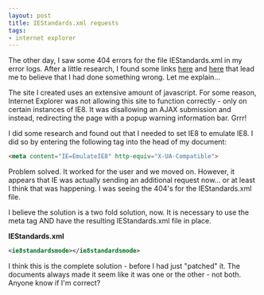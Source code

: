 ```yaml
---
layout: post
title: IEStandards.xml requests
tags:
- internet explorer
---
```


The other day, I saw some 404 errors for the file IEStandards.xml in my error logs.  After a little research, I found some links [here](http://blogs.msdn.com/b/ie/archive/2009/07/01/ie-compatibility-list-pruning.aspx) and [here](http://blogs.msdn.com/b/askie/archive/2009/03/23/understanding-compatibility-modes-in-internet-explorer-8.aspx) that lead me to believe that I had done something wrong.
Let me explain...

The site I created uses an extensive amount of javascript.  For some reason, Internet Explorer was not allowing this site to function correctly - only on certain instances of IE8.  It was disallowing an AJAX submission and instead, redirecting the page with a popup warning information bar.  Grrr!

I did some research and found out that I needed to set IE8 to emulate IE8.  I did so by entering the following tag into the head of my document:

```html
<meta content="IE=EmulateIE8" http-equiv="X-UA-Compatible">
```



Problem solved. It worked for the user and we moved on.  However, it appears that IE was actually sending an additional request now... or at least I think that was happening.  I was seeing the 404's for the IEStandards.xml file.

I believe the solution is a two fold solution, now. It is necessary to use the meta tag AND have the resulting IEStandards.xml file in place.

**IEStandards.xml**

    
```xml
<ie8standardsmode></ie8standardsmode>
```
    



I think this is the complete solution - before I had just "patched" it.  The documents always made it seem like it was one or the other - not both. Anyone know if I'm correct?
